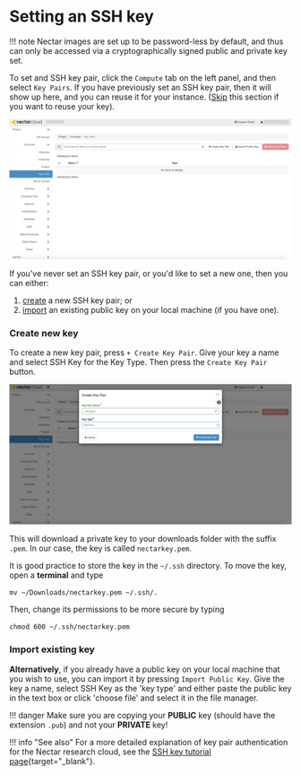 # Setting an SSH key

!!! note
    Nectar images are set up to be password-less by default, and thus can only be accessed via a cryptographically signed public and private key set.

To set and SSH key pair, click the `Compute` tab on the left panel, and then select `Key Pairs`.
If you have previously set an SSH key pair, then it will show up here, and you can reuse it for your instance. ([Skip](../launching-instance) this section if you want to reuse your key).

![](images/key_pairs.png)

If you've never set an SSH key pair, or you'd like to set a new one, then you can either:

1. [create](#create-new-key) a new SSH key pair; or
2. [import](#import-existing-key) an existing public key on your local machine (if you have one).

### Create new key
To create a new key pair, press `+ Create Key Pair`. Give your key a name and select SSH Key for the Key Type. Then press the `Create Key Pair` button.

![](images/create_key.png)

This will download a private key to your downloads folder with the suffix `.pem`. In our case, the key is called `nectarkey.pem`.

It is good practice to store the key in the `~/.ssh` directory. To move the key, open a **terminal** and type

```console
mv ~/Downloads/nectarkey.pem ~/.ssh/.
```

Then, change its permissions to be more secure by typing

```console
chmod 600 ~/.ssh/nectarkey.pem
```

### Import existing key
**Alternatively**, if you already have a public key on your local machine that you wish to use, you can import it by pressing `Import Public Key`.
Give the key a name, select SSH Key as the 'key type' and either paste the public key in the text box or click 'choose file' and select it in the file manager.

!!! danger
    Make sure you are copying your **PUBLIC** key (should have the extension `.pub`) and not your **PRIVATE** key!

!!! info "See also"
    For a more detailed explanation of key pair authentication for the Nectar research cloud, see the [SSH key tutorial page](http://training.nectar.org.au/package07/sections/createSSHKey.html){target="_blank"}.
